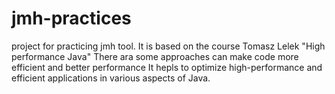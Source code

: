 # jmh-practices
project for practicing jmh tool. It is based on the course Tomasz Lelek "High performance Java"  There ara some approaches can make code more efficient and better performance
It hepls to optimize high-performance and efficient applications in various aspects of Java.
